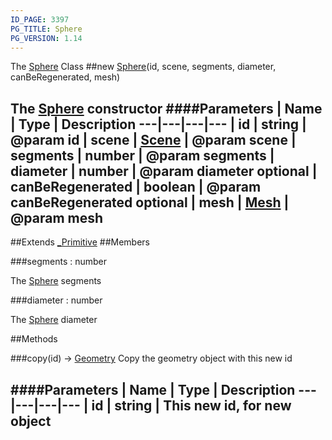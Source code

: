 ```yaml
---
ID_PAGE: 3397
PG_TITLE: Sphere
PG_VERSION: 1.14
---
```


The [Sphere](page.php?p=3397) Class
##new [Sphere](page.php?p=3397)(id, scene, segments, diameter, canBeRegenerated, mesh)

The [Sphere](page.php?p=3397) constructor
####Parameters
 | Name | Type | Description
---|---|---|---
 | id | string | @param id
 | scene | [Scene](page.php?p=3274) | @param scene
 | segments | number | @param segments
 | diameter | number | @param diameter
optional | canBeRegenerated | boolean | @param canBeRegenerated
optional | mesh | [Mesh](page.php?p=3271) | @param mesh
---

##Extends [_Primitive](page.php?p=3395)
##Members

###segments : number


The [Sphere](page.php?p=3397) segments

###diameter : number


The [Sphere](page.php?p=3397) diameter



##Methods

###copy(id) &rarr; [Geometry](page.php?p=3336)
Copy the geometry object with this new id

####Parameters
 | Name | Type | Description
---|---|---|---
 | id | string | This new id, for new object
---
